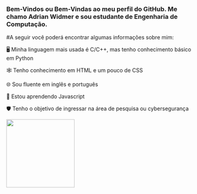 
### Bem-Vindos ou Bem-Vindas ao meu perfil do GitHub. Me chamo Adrian Widmer e sou estudante de Engenharia de Computação. 

#A seguir você poderá encontrar algumas informações sobre mim:


🖥️  Minha linguagem mais usada é C/C++, mas tenho conhecimento básico em Python

🕸️  Tenho conhecimento em HTML e um pouco de CSS

🌐  Sou fluente em inglês e português
 
📖 Estou aprendendo Javascript
 
🛡️ Tenho o objetivo de ingressar na área de pesquisa ou cybersegurança




<div>
  <img height="180em" src="https://github-readme-stats.vercel.app/api?username=Awi-24&show_icons=true&theme=dracula&include_all_commits=true&count_private=true"/>
</div>
